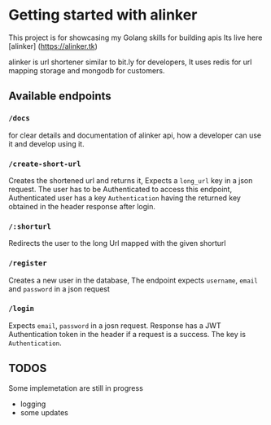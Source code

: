 # Getting started with alinker

This project is for showcasing my Golang skills for building apis
Its live here [alinker] (<https://alinker.tk>)

alinker is url shortener similar to bit.ly for developers, It uses
redis for url mapping storage and mongodb for customers.

## Available endpoints

### `/docs`

for clear details and documentation of alinker api, how a developer can use it and develop using it.

### `/create-short-url`

Creates the shortened url and returns it, Expects a `long_url` key in a json request.
The user has to be Authenticated to access this endpoint, Authenticated user has a key `Authentication` having the returned key obtained in the header response after login.

### `/:shorturl`

Redirects the user to the long Url mapped with the given shorturl

### `/register`

Creates a new user in the database, The endpoint expects `username`, `email` and `password` in a json request

### `/login`

Expects `email`, `password` in a josn request.
Response has a JWT Authentication token in the header if a request is a success. The key is `Authentication`.

## TODOS

Some implemetation are still in progress

- logging
- some updates
